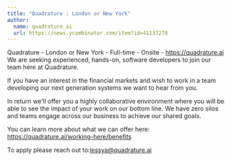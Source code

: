 ```yaml
---
title: "Quadrature : London or New York"
author:
  name: quadrature_ai
  url: https://news.ycombinator.com/item?id=41137278
---
```

Quadrature - London or New York - Full-time - Onsite - <a href="https:&#x2F;&#x2F;quadrature.ai" rel="nofollow">https:&#x2F;&#x2F;quadrature.ai</a>
We are seeking experienced, hands-on, software developers to join our team here at Quadrature.

If you have an interest in the financial markets and wish to work in a team developing our next generation systems we want to hear from you.

In return we&#x27;ll offer you a highly collaborative environment where you will be able to see the impact of your work on our bottom line. We have zero silos and teams engage across our business to achieve our shared goals.

You can learn more about what we can offer here: <a href="https:&#x2F;&#x2F;quadrature.ai&#x2F;working-here&#x2F;benefits" rel="nofollow">https:&#x2F;&#x2F;quadrature.ai&#x2F;working-here&#x2F;benefits</a>

To apply please reach out to:lessya@quadrature.ai
